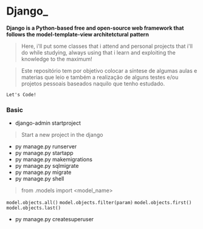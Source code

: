 # Django_

**Django is a Python-based free and open-source web framework that follows the model-template-view
architetctural pattern** 

> Here, i'll put some classes that i attend and personal projects that i'll do while studying, always using that i learn and exploiting the knowledge to the maximum!

> Este repositório tem por objetivo colocar a síntese de algumas aulas e materias que leio e também a realização de alguns testes e/ou projetos pessoais baseados naquilo que tenho estudado.

``Let's Code!``

### Basic

* django-admin startproject <name-project>
> Start a new project in the django 

* py manage.py runserver 
* py manage.py startapp <name-app>
* py manage.py makemigrations <name-app>
* py manage.py sqlmigrate <name-app> <number>
* py manage.py migrate
* py manage.py shell
> from <app>.models import <model_name>
  
``model.objects.all()``
``model.objects.filter(param)``
``model.objects.first()``
``model.objects.last()``

* py manage.py createsuperuser

